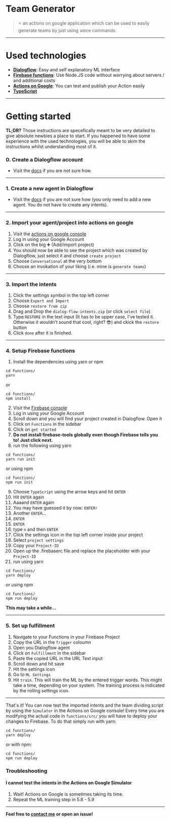 # Team Generator
> :star: an actions on google application which can be used to easily generate teams by just using voice commands.
___
# Used technologies
- [**Dialogflow**](https://dialogflow.com/): Easy and self explanatory ML interface
- [**Firebase functions**](https://firebase.google.com/): Use Node.JS code without worrying about servers / and additional costs
- [**Actions on Google**](https://developers.google.com/actions/): You can test and publish your Action easily
- [**TypeScript**](https://www.typescriptlang.org/)
___
# Getting started
**TL;DR?**
Those instructions are specefically meant to be very detailed to give absolute newbies a place to start. 
If you happened to have some experience with the used technologies, you will be able to skim the instructions whilst understanding most of it.
### 0. Create a Dialogflow account

  * Visit the [docs](https://dialogflow.com/docs/getting-started/create-account) if you are not sure how.
___
### 1. Create a new agent in Dialogflow

  * Visit the [docs](https://dialogflow.com/docs/getting-started/first-agent) if you are not sure how (you only need to add a new agent. You do not have to create any intents).
___
### 2. Import your agent/project into actions on google

  1. Visit the [actions on google console](https://console.actions.google.com/)
  2. Log in using your Google Account
  3. Click on the big :heavy_plus_sign: (Add/import project)
  4. You should now be able to see the project which was created by Dialogflow, just select it and choose ```create project```
  5. Choose ```Conversational``` at the very bottom
  6. Choose an invokation of your liking (i.e. mine is ```generate teams```)
___
### 3. Import the intents

  1. Click the settings symbol in the top left corner
  2. Choose ```Export and Import```
  3. Choose ```restore from zip```
  4. Drag and Drop the ```dialog-flow-intents.zip``` (or click ```select file```)
  5. Type ```RESTORE``` in the text input (It has to be upper case, I've tested it. Otherwise it wouldn't sound that cool, right? :sunglasses:) and ckick the ```restore``` button
  6. Click ```done``` after it is finished.
___
### 4. Setup Firebase functions

  1. Install the dependencies using yarn or npm
  ```
  cd functions/
  yarn
  ```
  or
  ```
  cd functions/
  npm install
  ```
  2. Visit the [Firebase console](https://console.firebase.google.com/)
  3. Log in using your Google Account
  4. Scroll down and you will find your project created in Dialogflow. Open it
  5. Click on ```Functions``` in the sidebar
  6. Click on ```get started```
  7. **Do not install firebase-tools globally even though Firebase tells you to! Just click next.**
  8. run the following using yarn
  ```
  cd functions/
  yarn run init
  ```
  or using npm

  ```
  cd functions/
  npm run init
  ```
  9. Choose ```TypeScript``` using the arrow keys and hit ```ENTER```
  10. Hit ```ENTER``` again
  11. Aaaand ```ENTER``` again
  12. You may have guessed it by now: ```ENTER!```
  13. Another ```ENTER```...
  14. ```ENTER```
  15. ```ENTER```
  16. type ```n``` and then ```ENTER```
  17. Click the settings icon in the top left corner inside your project
  18. Select ```project settings```
  19. Copy your ```Project-ID```
  20. Open up the .firebaserc file and replace the placeholder with your ```Project-ID```
  21. run using yarn
  ```
  cd functions/
  yarn deploy
  ```
  or using npm

  ```
  cd functions/
  npm run deploy
  ```
  **This may take a while...**
  ___
### 5. Set up fulfillment
  1. Navigate to your Functions in your Firebase Project
  2. Copy the URL in the ```Trigger``` coloumn
  3. Open you Dialogflow agent
  4. Click on ```Fulfillment``` in the sidebar
  5. Paste the copied URL in the URL Text input
  6. Scroll down and hit save
  7. Hit the settings icon
  8. Go to ```ML Settings```
  9. Hit ```train```. This will train the ML by the entered trigger words. This might take a time, depending on your system. The training process is indicated by the rolling settings icon.
  ___
That's it! You can now test the imported intents and the team dividing script by using the ```Simulator``` in the Actions on Google console!
Every time you are modifying the actual code in ```functions/src/``` you will have to deploy your changes to Firebase. To do that simply run with yarn:
```
cd functions/
yarn deploy
```
or with npm:
```
cd functions/
npm run deploy
```
### Troubleshooting
#### I cannot test the intents in the Actions on Google Simulator
  1. Wait! Actions on Google is sometimes taking its time.
  2. Repeat the ML training step in 5.8 - 5.9
  ___
**Feel free to [contact me](mailto:flokol120@gmail.co) or open an issue!**
